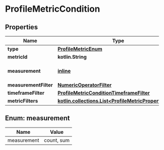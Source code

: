 
# ProfileMetricCondition

## Properties
| Name | Type | Description | Notes |
| ------------ | ------------- | ------------- | ------------- |
| **type** | [**ProfileMetricEnum**](ProfileMetricEnum.md) |  |  |
| **metricId** | **kotlin.String** |  |  |
| **measurement** | [**inline**](#Measurement) | Measurements for profile metrics. |  |
| **measurementFilter** | [**NumericOperatorFilter**](NumericOperatorFilter.md) |  |  |
| **timeframeFilter** | [**ProfileMetricConditionTimeframeFilter**](ProfileMetricConditionTimeframeFilter.md) |  |  |
| **metricFilters** | [**kotlin.collections.List&lt;ProfileMetricPropertyFilter&gt;**](ProfileMetricPropertyFilter.md) |  |  [optional] |


<a id="Measurement"></a>
## Enum: measurement
| Name | Value |
| ---- | ----- |
| measurement | count, sum |



